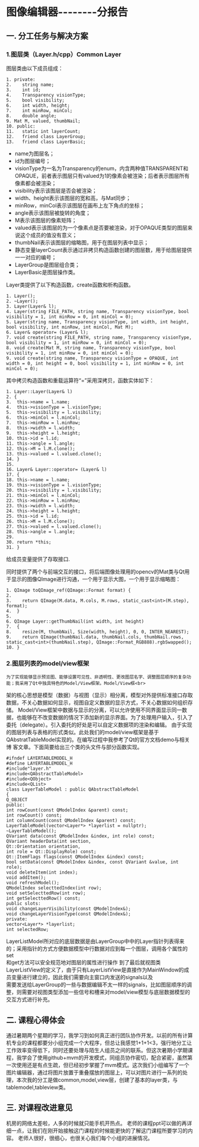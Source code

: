图像编辑器--------分报告
====
一.	分工任务与解决方案
---------
### 1.图层类（Layer.h/cpp）Common Layer
图层类由以下成员组成：<br>
``` 
1. private: 
2.    string name; 
3.    int id; 
4.    Transparency visionType;
5.    bool visibility;
6.    int width, height;
7.    int minRow, minCol;
8.    double angle;
9. Mat M, valued, thumbNail;
10. public:
11.   static int layerCount;
12.   friend class LayerGroup;
13.   friend class LayerBasic;
```
* name为图层名；<br>
* id为图层编号；<br>
* visionType为一名为Transparency的enum，内含两种值TRANSPARENT和OPAQUE，前者表示图层只有valued为1的像素会被渲染；后者表示图层所有像素都会被渲染；<br>
* visibility表示该图层是否会被渲染；<br>
* width、height表示该图层的宽和高，与Mat同步；<br>
* minRow，minCol表示该图层在画布上左下角点的坐标；<br>
* angle表示该图层被旋转的角度；<br>
* M表示该图层的像素矩阵；<br>
* valued表示该图层的为一个像素点是否要被渲染，对于OPAQUE类型的图层来说这个成员的值没有意义；<br>
* thumbNail表示该图层的缩略图，用于在图层列表中显示；<br>
* 静态变量layerCount表示通过非拷贝构造函数创建的图层数，用于给图层提供一一对应的编号；<br>
* LayerGroup是图层组合类；<br>
* LayerBasic是图层操作类。<br>

Layer类提供了以下构造函数，create函数和析构函数。
```
1. Layer();
2. ~Layer();
3. Layer(Layer& l);
4. Layer(string FILE_PATH, string name, Transparency visionType, bool visibility = 1, int minRow = 0, int minCol = 0);
5. Layer(string name, Transparency visionType, int width, int height, bool visibility, int minRow, int minCol, Mat M);
6. Layer& operator= (Layer& l);
7. void create(string FILE_PATH, string name, Transparency visionType, bool visibility = 1, int minRow = 0, int minCol = 0);
8. void create(Mat M, string name, Transparency visionType, bool visibility = 1, int minRow = 0, int minCol = 0);
9. void create(string name, Transparency visionType = OPAQUE, int width = 0, int height = 0, bool visibility = 1, int minRow = 0, int minCol = 0);
```
其中拷贝构造函数和重载运算符“=”采用深拷贝，函数实体如下：
```
1. Layer::Layer(Layer& l)
2. {
3.  this->name = l.name;
4.  this->visionType = l.visionType;
5.  this->visibility = l.visibility;
6.  this->minCol = l.minCol;
7.  this->minRow = l.minRow;
8.  this->width = l.width;
9.  this->height = l.height;
10. this->id = l.id;
11. this->angle = l.angle;
12. this->M = l.M.clone();
13. this->valued = l.valued.clone();
14. }
15.
16. Layer& Layer::operator= (Layer& l)
17. {
18. this->name = l.name;
19. this->visionType = l.visionType;
20. this->visibility = l.visibility;
21. this->minCol = l.minCol;
22. this->minRow = l.minRow;
23. this->width = l.width;
24. this->height = l.height;
25. this->id = l.id;
26. this->M = l.M.clone();
27. this->valued = l.valued.clone();
28. this->angle = l.angle;
29.
30. return *this;
31. }
```
给成员变量提供了存取接口.<br>

同时提供了两个与前端交互的接口，将后端图像处理用的opencv的Mat类与Qt用于显示的图像QImage进行沟通，一个用于显示大图，一个用于显示缩略图：
```
1. QImage toQImage_ref(QImage::Format format) {
2.
3.    return QImage(M.data, M.cols, M.rows, static_cast<int>(M.step), format);
4.  }
5.
6. QImage Layer::getThumbNail(int width, int height)
7.  {
8.    resize(M, thumbNail, Size(width, height), 0, 0, INTER_NEAREST);
9.    return QImage(thumbNail.data, thumbNail.cols, thumbNail.rows, static_cast<int>(thumbNail.step), QImage::Format_RGB888).rgbSwapped();
10. }
```
### 2.图层列表的model/view框架
    为了实现能够显示预览图、能够设置可见性、非透明性、更改图层名字、调整图层顺序的复杂功能；我采用了Qt中独具特色的Model/View框架。Model/View框<br>
架的核心思想是模型（数据）与视图（显示）相分离，模型对外提供标准接口存取数据，不关心数据如何显示，视图自定义数据的显示方式，不关心数据如何组织存储。
    Model/View框架中数据与显示的分离，可以允许使用不同界面显示同一数据，也能够在不改变数据的情况下添加新的显示界面。为了处理用户输入，引入了<br>
委托（delegate）。引入委托的好处是可以自定义数据项的渲染和编辑。
    由于实现的图层列表与表格的形式类似。此处我们的model/view框架是基于QAbstratTableModel实现的。在编写过程中我参考了Qt的官方文档demo与相关博
客文章。下面简要给出三个类的头文件与部分函数实现。
```
#ifndef LAYERTABLEMODEL_H
#define LAYERTABLEMODEL_H
#include"layer.h"
#include<QAbstractTableModel>
#include<QObject>
#include<QList>
class LayerTableModel : public QAbstractTableModel
{
Q_OBJECT
public:
int rowCount(const QModelIndex &parent) const;
int rowCount() const;
int columnCount(const QModelIndex &parent) const;
LayerTableModel(vector<Layer*> *layerlist = nullptr);
~LayerTableModel();
QVariant data(const QModelIndex &index, int role) const;
QVariant headerData(int section,
Qt::Orientation orientation,
int role = Qt::DisplayRole) const;
Qt::ItemFlags flags(const QModelIndex &index) const;
bool setData(const QModelIndex &index, const QVariant &value, int role);
void deleteItem(int index);
void addItem();
void refreshModel();
QModelIndex selecttedIndex(int row);
void setSelecttedRow(int row);
int getSelecttedRow() const;
public slots:
void changeLayerVisibility(const QModelIndex&);
void changeLayerVisionType(const QModelIndex&);
private:
vector<Layer*> *layerlist;
int selectedRow;
```
LayerListModel所对应的底层数据是由LayerGroup中中的Layer指针列表得来的；采用指针的方式方便数据模型中行数据对应到每一个图层，调用各个属性的set<br>
和get方法可以安全规范地对图层的属性进行操作
到了最后就视图类LayerListView的定义了，由于只有LayerListView是直接作为MainWindow的成员变量进行建立的，因此我们需要向主窗口内发送的signals以及<br>
需要发送给LayerGroup的一些与数据编辑不太一样的signals，比如图层顺序的调整，则需要对视图类型添加一些信号和槽来对model/view模型与底层数据模型的<br>
交互方式进行补充。

二. 课程心得体会
---------
通过暑期两个星期的学习，我学习到如何真正进行团队协作开发。以前的所有计算机专业的课程都要分小组完成一个大程序，但总让我感觉1+1+1<3，强行地分工让工作效率变得低下，同时还要处理与陌生人组员之间的联系。但这次暑期小学期课程，我学会了使用github+mvm的开发模式，同组员协作密切，配合紧密，虽然第一次使用还是有点生疏，但已经初步掌握了mvm模式。这次我们小组编写了一个图片编辑器，通过将图片放置于重叠摆放的图层上，可以对图片进行一系列的处理，本次我的分工是做common,model,view层，创建了基本的layer类，与tablemodel,tableview类。

三. 对课程改进意见
---------
机房的网络太差啦，人多的时候就只能手机开热点。 老师的课程ppt可以做的再详细一点，让我们在刚开始接触这门课程的时候能更快的了解这门课程所要学习的内容。 老师人很好，很细心，也很关心我们每个小组的进展情况。    

